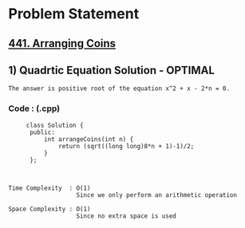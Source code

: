# Problem Statement

## [441. Arranging Coins](https://leetcode.com/problems/arranging-coins/)


## 1) Quadrtic Equation Solution - OPTIMAL

    The answer is positive root of the equation x^2 + x - 2*n = 0.
  
        
   ### Code : (.cpp)  
      
         class Solution {
          public:
              int arrangeCoins(int n) {
                  return (sqrt((long long)8*n + 1)-1)/2;
              }
          };



    Time Complexity  : O(1)
                       Since we only perform an arithmetic operation 

    Space Complexity : O(1)
                       Since no extra space is used
                       
   
  
  
